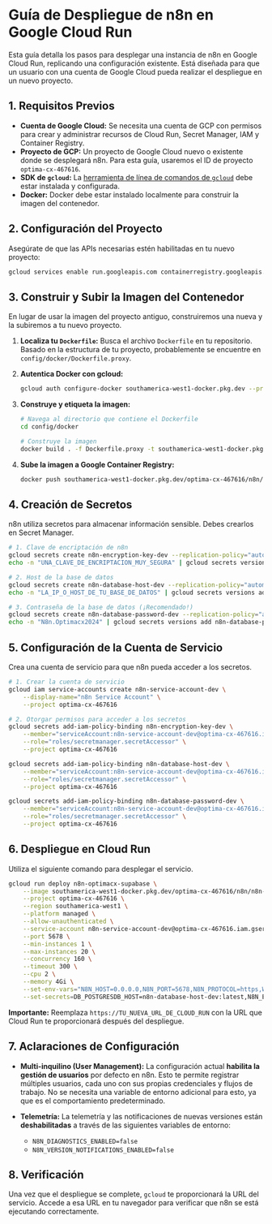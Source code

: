 # Guía de Despliegue de n8n en Google Cloud Run

Esta guía detalla los pasos para desplegar una instancia de n8n en Google Cloud Run, replicando una configuración existente. Está diseñada para que un usuario con una cuenta de Google Cloud pueda realizar el despliegue en un nuevo proyecto.

## 1. Requisitos Previos

- **Cuenta de Google Cloud:** Se necesita una cuenta de GCP con permisos para crear y administrar recursos de Cloud Run, Secret Manager, IAM y Container Registry.
- **Proyecto de GCP:** Un proyecto de Google Cloud nuevo o existente donde se desplegará n8n. Para esta guía, usaremos el ID de proyecto `optima-cx-467616`.
- **SDK de `gcloud`:** La [herramienta de línea de comandos de `gcloud`](https://cloud.google.com/sdk/docs/install) debe estar instalada y configurada.
- **Docker:** Docker debe estar instalado localmente para construir la imagen del contenedor.

## 2. Configuración del Proyecto

Asegúrate de que las APIs necesarias estén habilitadas en tu nuevo proyecto:

```bash
gcloud services enable run.googleapis.com containerregistry.googleapis.com secretmanager.googleapis.com iam.googleapis.com --project optima-cx-467616
```

## 3. Construir y Subir la Imagen del Contenedor

En lugar de usar la imagen del proyecto antiguo, construiremos una nueva y la subiremos a tu nuevo proyecto.

1.  **Localiza tu `Dockerfile`:** Busca el archivo `Dockerfile` en tu repositorio. Basado en la estructura de tu proyecto, probablemente se encuentre en `config/docker/Dockerfile.proxy`.

2.  **Autentica Docker con gcloud:**
    ```bash
    gcloud auth configure-docker southamerica-west1-docker.pkg.dev --project optima-cx-467616
    ```

3.  **Construye y etiqueta la imagen:**
    ```bash
    # Navega al directorio que contiene el Dockerfile
    cd config/docker 

    # Construye la imagen
    docker build . -f Dockerfile.proxy -t southamerica-west1-docker.pkg.dev/optima-cx-467616/n8n/n8n-with-proxy:latest
    ```

4.  **Sube la imagen a Google Container Registry:**
    ```bash
    docker push southamerica-west1-docker.pkg.dev/optima-cx-467616/n8n/n8n-with-proxy:latest
    ```

## 4. Creación de Secretos

n8n utiliza secretos para almacenar información sensible. Debes crearlos en Secret Manager.

```bash
# 1. Clave de encriptación de n8n
gcloud secrets create n8n-encryption-key-dev --replication-policy="automatic" --project optima-cx-467616
echo -n "UNA_CLAVE_DE_ENCRIPTACION_MUY_SEGURA" | gcloud secrets versions add n8n-encryption-key-dev --data-file=- --project optima-cx-467616

# 2. Host de la base de datos
gcloud secrets create n8n-database-host-dev --replication-policy="automatic" --project optima-cx-467616
echo -n "LA_IP_O_HOST_DE_TU_BASE_DE_DATOS" | gcloud secrets versions add n8n-database-host-dev --data-file=- --project optima-cx-467616

# 3. Contraseña de la base de datos (¡Recomendado!)
gcloud secrets create n8n-database-password-dev --replication-policy="automatic" --project optima-cx-467616
echo -n "N8n.Optimacx2024" | gcloud secrets versions add n8n-database-password-dev --data-file=- --project optima-cx-467616
```

## 5. Configuración de la Cuenta de Servicio

Crea una cuenta de servicio para que n8n pueda acceder a los secretos.

```bash
# 1. Crear la cuenta de servicio
gcloud iam service-accounts create n8n-service-account-dev \
    --display-name="n8n Service Account" \
    --project optima-cx-467616

# 2. Otorgar permisos para acceder a los secretos
gcloud secrets add-iam-policy-binding n8n-encryption-key-dev \
    --member="serviceAccount:n8n-service-account-dev@optima-cx-467616.iam.gserviceaccount.com" \
    --role="roles/secretmanager.secretAccessor" \
    --project optima-cx-467616

gcloud secrets add-iam-policy-binding n8n-database-host-dev \
    --member="serviceAccount:n8n-service-account-dev@optima-cx-467616.iam.gserviceaccount.com" \
    --role="roles/secretmanager.secretAccessor" \
    --project optima-cx-467616

gcloud secrets add-iam-policy-binding n8n-database-password-dev \
    --member="serviceAccount:n8n-service-account-dev@optima-cx-467616.iam.gserviceaccount.com" \
    --role="roles/secretmanager.secretAccessor" \
    --project optima-cx-467616
```

## 6. Despliegue en Cloud Run

Utiliza el siguiente comando para desplegar el servicio.

```bash
gcloud run deploy n8n-optimacx-supabase \
    --image southamerica-west1-docker.pkg.dev/optima-cx-467616/n8n/n8n-with-proxy:latest \
    --project optima-cx-467616 \
    --region southamerica-west1 \
    --platform managed \
    --allow-unauthenticated \
    --service-account n8n-service-account-dev@optima-cx-467616.iam.gserviceaccount.com \
    --port 5678 \
    --min-instances 1 \
    --max-instances 20 \
    --concurrency 160 \
    --timeout 300 \
    --cpu 2 \
    --memory 4Gi \
    --set-env-vars="N8N_HOST=0.0.0.0,N8N_PORT=5678,N8N_PROTOCOL=https,WEBHOOK_URL=https://TU_NUEVA_URL_DE_CLOUD_RUN,GENERIC_TIMEZONE=America/Santiago,DB_TYPE=postgresdb,DB_POSTGRESDB_PORT=5432,DB_POSTGRESDB_DATABASE=postgres,DB_POSTGRESDB_USER=n8n,DB_POSTGRESDB_SCHEMA=public,N8N_DIAGNOSTICS_ENABLED=false,N8N_VERSION_NOTIFICATIONS_ENABLED=false" \
    --set-secrets=DB_POSTGRESDB_HOST=n8n-database-host-dev:latest,N8N_ENCRYPTION_KEY=n8n-encryption-key-dev:latest,DB_POSTGRESDB_PASSWORD=n8n-database-password-dev:latest
```

**Importante:** Reemplaza `https://TU_NUEVA_URL_DE_CLOUD_RUN` con la URL que Cloud Run te proporcionará después del despliegue.

## 7. Aclaraciones de Configuración

-   **Multi-inquilino (User Management):** La configuración actual **habilita la gestión de usuarios** por defecto en n8n. Esto te permite registrar múltiples usuarios, cada uno con sus propias credenciales y flujos de trabajo. No se necesita una variable de entorno adicional para esto, ya que es el comportamiento predeterminado.

-   **Telemetría:** La telemetría y las notificaciones de nuevas versiones están **deshabilitadas** a través de las siguientes variables de entorno:
    -   `N8N_DIAGNOSTICS_ENABLED=false`
    -   `N8N_VERSION_NOTIFICATIONS_ENABLED=false`

## 8. Verificación

Una vez que el despliegue se complete, `gcloud` te proporcionará la URL del servicio. Accede a esa URL en tu navegador para verificar que n8n se está ejecutando correctamente.
